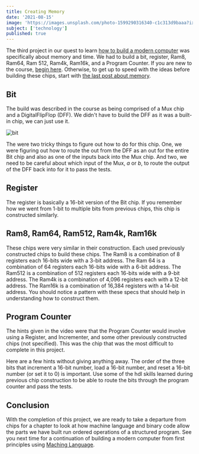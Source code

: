```yaml
---
title: Creating Memory
date: '2021-08-15'
image: 'https://images.unsplash.com/photo-1599290316340-c1c313d9baaa?ixid=MnwxMjA3fDB8MHxwaG90by1wYWdlfHx8fGVufDB8fHx8&ixlib=rb-1.2.1&auto=format&fit=crop&w=1350&q=80'
subject: ['technology']
published: true
---
```


The third project in our quest to learn [how to build a modern computer](https://www.coursera.org/learn/build-a-computer) was specifically about memory and time. We had to build a bit, register, Ram8, Ram64, Ram 512, Ram4k, Ram16k, and a Program Counter. If you are new to the course, [begin here](/2021-05-11/). Otherwise, to get up to speed with the ideas before building these chips, start with [the last post about memory](/2021-07-23/).

## Bit

The build was described in the course as being comprised of a Mux chip and a DigitalFlipFlop (DFF). We didn't have to build the DFF as it was a built-in chip, we can just use it.

![bit](https://zhongchuyun.gitbooks.io/nand2tetris/content/FF2BE58B-FBA9-4DED-8767-60E5BBFAA6D0.png)

The were two tricky things to figure out how to do for this chip. One, we were figuring out how to route the out from the DFF as an out for the entire Bit chip and also as one of the inputs back into the Mux chip. And two, we need to be careful about which input of the Mux, _a_ or _b_, to route the output of the DFF back into for it to pass the tests.

## Register

The register is basically a 16-bit version of the Bit chip. If you remember how we went from 1-bit to multiple bits from previous chips, this chip is constructed similarly.

## Ram8, Ram64, Ram512, Ram4k, Ram16k

These chips were very similar in their construction. Each used previously constructed chips to build these chips. The Ram8 is a combination of 8 registers each 16-bits wide with a 3-bit address. The Ram 64 is a combination of 64 registers each 16-bits wide with a 6-bit address. The Ram512 is a combination of 512 registers each 16-bits wide with a 9-bit address. The Ram4k is a combination of 4,096 registers each with a 12-bit address. The Ram16k is a combination of 16,384 registers with a 14-bit address. You should notice a pattern with these specs that should help in understanding how to construct them.

## Program Counter

The hints given in the video were that the Program Counter would involve using a Register, and Incrementer, and some other previously constructed chips (not specified). This was the chip that was the most difficult to complete in this project.

Here are a few hints without giving anything away. The order of the three bits that increment a 16-bit number, load a 16-bit number, and reset a 16-bit number (or set it to 0) is important. Use some of the hdl skills learned during previous chip construction to be able to route the bits through the program counter and pass the tests.

## Conclusion

With the completion of this project, we are ready to take a departure from chips for a chapter to look at how machine language and binary code allow the parts we have built run ordered operations of a structured program. See you next time for a continuation of building a modern computer from first principles using [Maching Language](/2021-09-12/).
